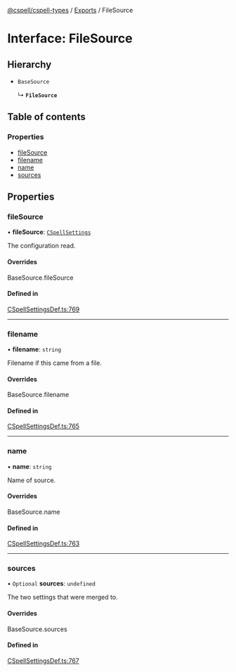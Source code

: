 [@cspell/cspell-types](../README.md) / [Exports](../modules.md) / FileSource

# Interface: FileSource

## Hierarchy

- `BaseSource`

  ↳ **`FileSource`**

## Table of contents

### Properties

- [fileSource](FileSource.md#filesource)
- [filename](FileSource.md#filename)
- [name](FileSource.md#name)
- [sources](FileSource.md#sources)

## Properties

### fileSource

• **fileSource**: [`CSpellSettings`](CSpellSettings.md)

The configuration read.

#### Overrides

BaseSource.fileSource

#### Defined in

[CSpellSettingsDef.ts:769](https://github.com/streetsidesoftware/cspell/blob/04d61378/packages/cspell-types/src/CSpellSettingsDef.ts#L769)

___

### filename

• **filename**: `string`

Filename if this came from a file.

#### Overrides

BaseSource.filename

#### Defined in

[CSpellSettingsDef.ts:765](https://github.com/streetsidesoftware/cspell/blob/04d61378/packages/cspell-types/src/CSpellSettingsDef.ts#L765)

___

### name

• **name**: `string`

Name of source.

#### Overrides

BaseSource.name

#### Defined in

[CSpellSettingsDef.ts:763](https://github.com/streetsidesoftware/cspell/blob/04d61378/packages/cspell-types/src/CSpellSettingsDef.ts#L763)

___

### sources

• `Optional` **sources**: `undefined`

The two settings that were merged to.

#### Overrides

BaseSource.sources

#### Defined in

[CSpellSettingsDef.ts:767](https://github.com/streetsidesoftware/cspell/blob/04d61378/packages/cspell-types/src/CSpellSettingsDef.ts#L767)
